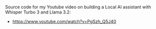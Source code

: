 Source code for my Youtube video on building a Local AI assistant with Whisper Turbo 3 and Llama 3.2: 

- https://www.youtube.com/watch?v=PgSzh_Q5J40